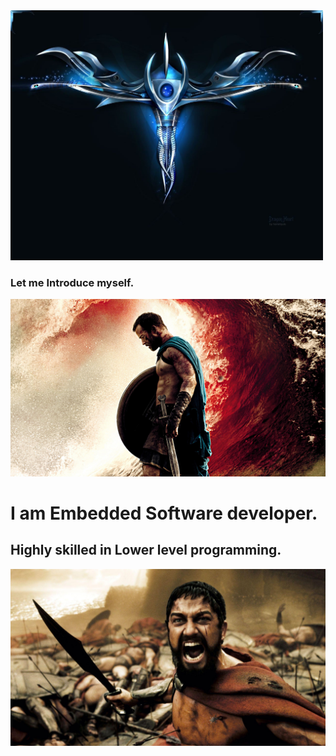 <img src="profileImages/symbol.jpg" width="500" height="400">





### Let me Introduce myself.

![Warrior](profileImages/Alone.jpg)



# I am Embedded Software developer.
## Highly skilled in Lower level programming.

![Yes I am Vivek Yadav](profileImages/intro.jpg)


